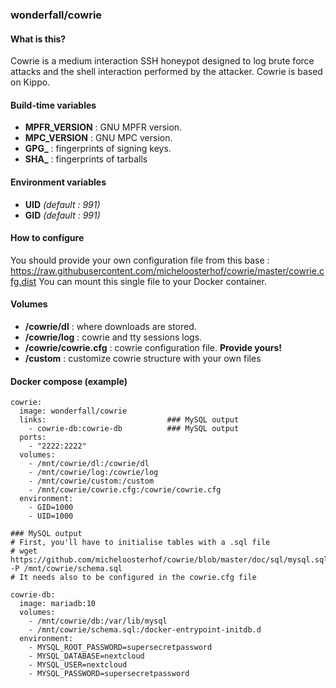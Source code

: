 ### wonderfall/cowrie

#### What is this?
Cowrie is a medium interaction SSH honeypot designed to log brute force attacks and the shell interaction performed by the attacker. Cowrie is based on Kippo.

#### Build-time variables
- **MPFR_VERSION** : GNU MPFR version.
- **MPC_VERSION** : GNU MPC version.
- **GPG_** : fingerprints of signing keys.
- **SHA_** : fingerprints of tarballs

#### Environment variables
- **UID** *(default : 991)*
- **GID** *(default : 991)*

#### How to configure
You should provide your own configuration file from this base : https://raw.githubusercontent.com/micheloosterhof/cowrie/master/cowrie.cfg.dist
You can mount this single file to your Docker container.

#### Volumes
- **/cowrie/dl** : where downloads are stored.
- **/cowrie/log** : cowrie and tty sessions logs.
- **/cowrie/cowrie.cfg** : cowrie configuration file. **Provide yours!**
- **/custom** : customize cowrie structure with your own files

#### Docker compose (example)
```
cowrie:
  image: wonderfall/cowrie
  links:                           ### MySQL output
    - cowrie-db:cowrie-db          ### MySQL output
  ports:
    - "2222:2222"
  volumes:
    - /mnt/cowrie/dl:/cowrie/dl
    - /mnt/cowrie/log:/cowrie/log
    - /mnt/cowrie/custom:/custom
    - /mnt/cowrie/cowrie.cfg:/cowrie/cowrie.cfg
  environment:
    - GID=1000
    - UID=1000

### MySQL output
# First, you'll have to initialise tables with a .sql file
# wget https://github.com/micheloosterhof/cowrie/blob/master/doc/sql/mysql.sql -P /mnt/cowrie/schema.sql
# It needs also to be configured in the cowrie.cfg file

cowrie-db:
  image: mariadb:10
  volumes:
    - /mnt/cowrie/db:/var/lib/mysql
    - /mnt/cowrie/schema.sql:/docker-entrypoint-initdb.d
  environment:
    - MYSQL_ROOT_PASSWORD=supersecretpassword
    - MYSQL_DATABASE=nextcloud
    - MYSQL_USER=nextcloud
    - MYSQL_PASSWORD=supersecretpassword
```

